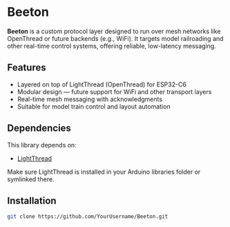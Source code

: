 # Beeton

**Beeton** is a custom protocol layer designed to run over mesh networks like OpenThread or future backends (e.g., WiFi). It targets model railroading and other real-time control systems, offering reliable, low-latency messaging.

## Features

- Layered on top of LightThread (OpenThread) for ESP32-C6
- Modular design — future support for WiFi and other transport layers
- Real-time mesh messaging with acknowledgments
- Suitable for model train control and layout automation

## Dependencies

This library depends on:

- [LightThread](https://github.com/97Cweb/LightThread)

Make sure LightThread is installed in your Arduino libraries folder or symlinked there.

## Installation

```bash
git clone https://github.com/YourUsername/Beeton.git